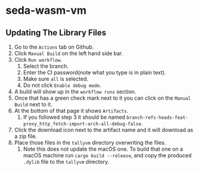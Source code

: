 # seda-wasm-vm

## Updating The Library Files

1. Go to the `Actions` tab on Github.
2. Click `Manual Build` on the left hand side bar.
3. Click `Run workflow`.
	1. Select the branch.
	2. Enter the CI password(note what you type is in plain text).
	3. Make sure `all` is selected.
	4. Do not click `Enable debug mode`.
4. A build will show up in the `workflow runs` section.
5. Once that has a green check mark next to it you can click on the `Manual Build` next to it.
6. At the bottom of that page it shows `Artifacts`.
	1. If you followed step 3 it should be named `branch-refs-heads-feat-proxy_http_fetch-import-arch-all-debug-false`.
7. Click the download icon next to the artifact name and it will download as a zip file.
8. Place those files in the `tallyvm` directory overwriting the files.
	1. Note this does not update the macOS one. To build that one on a macOS machine run `cargo build --release`, and copy the produced `.dylib` file to the `tallyvm` directory.
